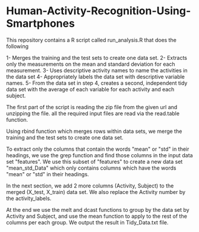 # Human-Activity-Recognition-Using-Smartphones

This repository contains a R script called run_analysis.R that does the following

1- Merges the training and the test sets to create one data set.
2- Extracts only the measurements on the mean and standard deviation for each measurement. 
3- Uses descriptive activity names to name the activities in the data set
4- Appropriately labels the data set with descriptive variable names. 
5- From the data set in step 4, creates a second, independent tidy data set with the average of each variable for each activity and each subject.

The first part of the script is reading the zip file from the given url and unzipping the file. 
all the required input files are read via the read.table function.

Using rbind function which merges rows within data sets, we merge the training and the test sets to create one data set. 

To extract only the columns that contain the words "mean" or "std" in their headings, we use the grep function and find those columns in the input data set "features". We use this subset of "features" to create a new data set "mean_std_Data" which only contains columns which have the words "mean" or "std" in their headings.

In the next section, we add 2 more columns (Activity, Subject) to the merged (X_test, X_train) data set.  We also replace the Activity number by the activity_labels.

At the end we use the melt and dcast functions to group by the data set by Activity and Subject, and use the mean function to apply to the rest of the columns per each group. We output the result in Tidy_Data.txt file.

